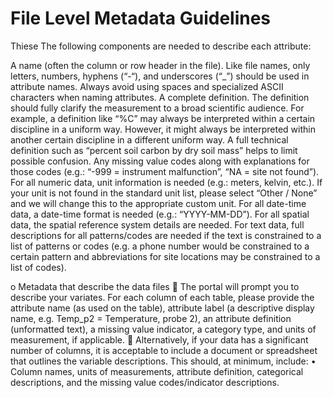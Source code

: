 # File Level Metadata Guidelines

Thiese 
The following components are needed to describe each attribute:

A name (often the column or row header in the file). Like file names, only letters, numbers, hyphens (“-“), and underscores (“_”) should be used in attribute names. Always avoid using spaces and specialized ASCII characters when naming attributes.
A complete definition. The definition should fully clarify the measurement to a broad scientific audience. For example, a definition like “%C” may always be interpreted within a certain discipline in a uniform way. However, it might always be interpreted within another certain discipline in a different uniform way. A full technical definition such as “percent soil carbon by dry soil mass” helps to limit possible confusion.
Any missing value codes along with explanations for those codes (e.g.: “-999 = instrument malfunction”, “NA = site not found”).
For all numeric data, unit information is needed (e.g.: meters, kelvin, etc.). If your unit is not found in the standard unit list, please select “Other / None” and we will change this to the appropriate custom unit.
For all date-time data, a date-time format is needed (e.g.: “YYYY-MM-DD”).
For all spatial data, the spatial reference system details are needed.
For text data, full descriptions for all patterns/codes are needed if the text is constrained to a list of patterns or codes (e.g. a phone number would be constrained to a certain pattern and abbreviations for site locations may be constrained to a list of codes).


o	Metadata that describe the data files 
	The portal will prompt you to describe your variates. For each column of each table, please provide the attribute name (as used on the table), attribute label  (a descriptive display name, e.g. Temp_p2 = Temperature, probe 2), an attribute definition (unformatted text), a missing value indicator, a category type, and units of measurement, if applicable. 
	Alternatively, if your data has a significant number of columns, it is acceptable to include a document or spreadsheet that outlines the variable descriptions. This should, at minimum, include:
•	Column names, units of measurements, attribute definition, categorical descriptions, and the missing value codes/indicator descriptions. 
